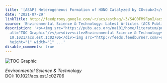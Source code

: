 ```yaml
---
title: '[ASAP] Heterogeneous Formation of HONO Catalyzed by CO<sub>2</sub>'
date: '2021-07-29'
linkTitle: http://feedproxy.google.com/~r/acs/esthag/~3/S4C0FM9FpnI/acs.est.1c02706
source: 'Environmental Science & Technology: Latest Articles (ACS Publications)'
description: '<p><img src="https://pubs.acs.org/na101/home/literatum/publisher/achs/journals/content/esthag/0/esthag.ahead-of-print/acs.est.1c02706/20210729/images/medium/es1c02706_0006.gif"
  alt="TOC Graphic"/></p><div><cite>Environmental Science & Technology</cite></div><div>DOI:
  10.1021/acs.est.1c02706</div><img src="http://feeds.feedburner.com/~r/acs/esthag/~4/S4C0FM9FpnI"
  height="1" width="1" ...'
disable_comments: true
---
```

<p><img src="https://pubs.acs.org/na101/home/literatum/publisher/achs/journals/content/esthag/0/esthag.ahead-of-print/acs.est.1c02706/20210729/images/medium/es1c02706_0006.gif" alt="TOC Graphic"/></p><div><cite>Environmental Science & Technology</cite></div><div>DOI: 10.1021/acs.est.1c02706</div><img src="http://feeds.feedburner.com/~r/acs/esthag/~4/S4C0FM9FpnI" height="1" width="1" ...